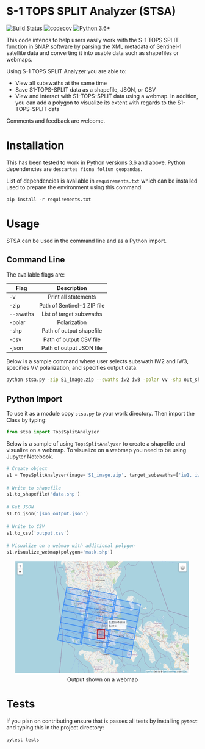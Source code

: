 # S-1 TOPS SPLIT Analyzer (STSA)

[![Build Status](https://travis-ci.com/pbrotoisworo/s1-tops-split-analyzer.svg?branch=main)](https://travis-ci.com/pbrotoisworo/s1-tops-split-analyzer) [![codecov](https://codecov.io/gh/pbrotoisworo/s1-tops-split-analyzer/branch/main/graph/badge.svg?token=EYS8DNVPXL)](https://codecov.io/gh/pbrotoisworo/s1-tops-split-analyzer) [![Python 3.6+](https://img.shields.io/badge/python-3.6+-blue.svg)](https://www.python.org/downloads/release/python-360/)


This code intends to help users easily work with the S-1 TOPS SPLIT function in [SNAP software](https://step.esa.int/main/download/snap-download/) by parsing the XML metadata of Sentinel-1 satellite data and converting it into usable data such as shapefiles or webmaps.

Using S-1 TOPS SPLIT Analyzer you are able to:
* View all subswaths at the same time
* Save S1-TOPS-SPLIT data as a shapefile, JSON, or CSV
* View and interact with S1-TOPS-SPLIT data using a webmap. In addition, you can add a polygon to visualize its extent with regards to the S1-TOPS-SPLIT data

Comments and feedback are welcome.

# Installation
This has been tested to work in Python versions 3.6 and above. Python dependencies are `descartes fiona folium geopandas`.

List of dependencies is available in `requirements.txt` which can be installed used to prepare the environment using this command:

`pip install -r requirements.txt`

# Usage
STSA can be used in the command line and as a Python import.

## Command Line
The available flags are:

| Flag     | Description                |
| -------- |:--------------------------:|
| -v       | Print all statements       |
| -zip     | Path of Sentinel-1 ZIP file|
| --swaths | List of target subswaths   |
| -polar   | Polarization               |
| -shp     | Path of output shapefile   |
| -csv     | Path of output CSV file    |
| -json    | Path of output JSON file   |

Below is a sample command where user selects subswath IW2 and IW3, specifies VV polarization, and specifies output data.

```bash
python stsa.py -zip S1_image.zip --swaths iw2 iw3 -polar vv -shp out_shp.shp -csv out_csv.csv -json out_json.json
```

## Python Import

To use it as a module copy `stsa.py` to your work directory. Then import the Class by typing:

```python
from stsa import TopsSplitAnalyzer
```

Below is a sample of using `TopsSplitAnalyzer` to create a shapefile and visualize on a webmap. To visualize on a webmap you need to be using Jupyter Notebook.

```python
# Create object
s1 = TopsSplitAnalyzer(image='S1_image.zip', target_subswaths=['iw1, iw2, iw3'], polarization='vh')

# Write to shapefile
s1.to_shapefile('data.shp')

# Get JSON
s1.to_json('json_output.json')

# Write to CSV
s1.to_csv('output.csv')

# Visualize on a webmap with additional polygon
s1.visualize_webmap(polygon='mask.shp')
```

<p align="center">
  <img width="460" height="300" src="sample_webmap.png">
  <br>
  Output shown on a webmap
</p>

# Tests

If you plan on contributing ensure that is passes all tests by installing `pytest` and typing this in the project directory:

`pytest tests`
